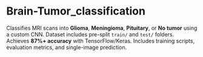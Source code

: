 # Brain-Tumor_classification

Classifies MRI scans into **Glioma**, **Meningioma**, **Pituitary**, or **No tumor** using a custom CNN. Dataset includes pre-split `train/` and `test/` folders. Achieves **87%+ accuracy** with TensorFlow/Keras. Includes training scripts, evaluation metrics, and single-image prediction.  


